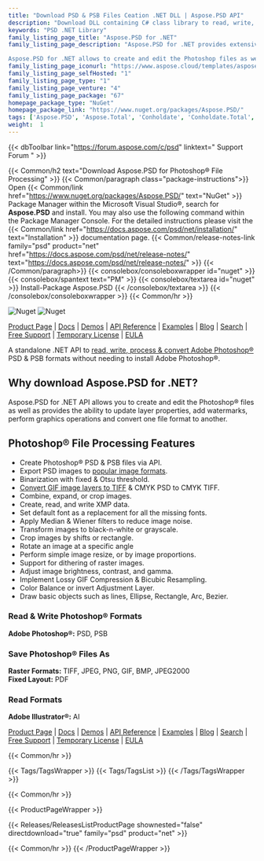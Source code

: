 ```yaml
---
title: "Download PSD & PSB Files Ceation .NET DLL | Aspose.PSD API"
description: "Download DLL containing C# class library to read, write, edit & convert Adobe Photoshop® (PSD, PSB) & Adobe Illustrator® (AI) vector graphics via .NET API."
keywords: "PSD .NET Library"
family_listing_page_title: "Aspose.PSD for .NET"
family_listing_page_description: "Aspose.PSD for .NET provides extensive manipulation capabilities for PSD & PSB file formats without requiring Adobe Photoshop.

Aspose.PSD for .NET allows to create and edit the Photoshop files as well as provides the ability to update layer properties, add watermarks, perform graphics operations or convert one file format to another."
family_listing_page_iconurl: "https://www.aspose.cloud/templates/aspose/App_Themes/V3/images/psd/272x272/aspose_psd-for-net.png"
family_listing_page_selfHosted: "1"
family_listing_page_type: "1"
family_listing_page_venture: "4"
family_listing_page_package: "67"
homepage_package_type: "NuGet"
homepage_package_link: "https://www.nuget.org/packages/Aspose.PSD/"
tags: ['Aspose.PSD', 'Aspose.Total', 'Conholdate', 'Conholdate.Total', 'Windows', '.NET-Framework', '.NET-Compact-Framework', 'Visual-Studio', 'API', 'Component', 'Library', 'C#', 'CSharp', 'VB.NET', 'ASP.NET', 'PSD-to-JPEG', 'PSD-to-JPG', 'PSD-to-PDF', 'PSD-to-PNG', 'AI-to-JPG', 'AI-to-JPEG', 'AI-to-PDF', 'AI-to-PNG', 'Image-Manipulation', 'PSD-Crop', 'Drawing', 'Image', 'PSD', 'PSB', 'TIFF', 'JPEG', 'PNG', 'GIF', 'BMP', 'JPEG2000', 'PDF', 'AI', 'Image-loading', 'Raw-Data-Processing', 'PSD-Compression', 'Rotate', 'Flip', 'Scale', 'Dithering', 'Crop', 'Vector-to-Raster', 'Vector', 'Raster', 'XMP-Data-Support', '', 'Shapes', 'Matrix', 'Transformation', 'Mask', 'Layer', 'Clipping', 'JPG-to-PSD', 'PNG-to-PSD', 'TIFF-to-PSD', 'AI-to-PSD', 'Illustrator', 'Photoshop', 'Adobe', 'Blending', 'Smart-Objects', 'Graphics', 'CMYK', 'ICC', 'TIF', 'JPG', 'Effects', 'Filters', 'Masking', 'Watermark', 'Rendering', 'Grayscale', 'RGBA', 'LAB', 'Images', 'Layers', 'Assembly', '.NET', 'VisualStudio']
weight:  1
---
```


{{< dbToolbar link="https://forum.aspose.com/c/psd" linktext=" Support Forum " >}}

{{< Common/h2 text="Download Aspose.PSD for Photoshop® File Processing"  >}}
{{< Common/paragraph class="package-instructions">}}
Open {{< Common/link href="https://www.nuget.org/packages/Aspose.PSD/" text="NuGet"  >}} Package Manager within the Microsoft Visual Studio&reg;, search for <b>Aspose.PSD</b> and install. You may also use the following command within the Package Manager Console. For the detailed instructions please visit the {{< Common/link href="https://docs.aspose.com/psd/net/installation/" text="Installation"  >}} documentation page.
{{< Common/release-notes-link family="psd" product="net" href="https://docs.aspose.com/psd/net/release-notes/" text="https://docs.aspose.com/psd/net/release-notes/"  >}}
{{< /Common/paragraph>}}
{{< consolebox/consoleboxwrapper id="nuget" >}}
       {{< consolebox/spantext text="PM" >}}
       {{< consolebox/textarea id="nuget" >}} Install-Package Aspose.PSD {{< /consolebox/textarea >}}
{{< /consolebox/consoleboxwrapper >}}
{{< Common/hr >}}

![Nuget](https://img.shields.io/nuget/v/Aspose.PSD) ![Nuget](https://img.shields.io/nuget/dt/Aspose.PSD?label=nuget%20downloads)

[Product Page](https://products.aspose.com/psd/net/) | [Docs](https://docs.aspose.com/psd/net/) | [Demos](https://products.aspose.app/psd/family) | [API Reference](https://reference.aspose.com/psd/net/) | [Examples](https://github.com/aspose-psd/Aspose.PSD-for-.NET) | [Blog](https://blog.aspose.com/category/psd/) | [Search](https://search.aspose.com/) | [Free Support](https://forum.aspose.com/c/psd) | [Temporary License](https://purchase.aspose.com/temporary-license) | [EULA](https://about.aspose.com/legal/eula/)

A standalone .NET API to [read, write, process & convert Adobe Photoshop&reg;](https://products.aspose.com/psd/net/) PSD & PSB formats without needing to install Adobe Photoshop&reg;.

## Why download Aspose.PSD for .NET?

Aspose.PSD for .NET API allows you to create and edit the Photoshop&reg; files as well as provides the ability to update layer properties, add watermarks, perform graphics operations and convert one file format to another.

## Photoshop&reg; File Processing Features

- Create Photoshop&reg; PSD & PSB files via API.
- Export PSD images to [popular image formats](https://docs.aspose.com/psd/net/supported-file-formats/).
- Binarization with fixed & Otsu threshold.
- [Convert GIF image layers to TIFF](https://docs.aspose.com/psd/net/converting-images/) & CMYK PSD to CMYK TIFF.
- Combine, expand, or crop images.
- Create, read, and write XMP data.
- Set default font as a replacement for all the missing fonts.
- Apply Median & Wiener filters to reduce image noise.
- Transform images to black-n-white or grayscale.
- Crop images by shifts or rectangle.
- Rotate an image at a specific angle
- Perform simple image resize, or by image proportions.
- Support for dithering of raster images.
- Adjust image brightness, contrast, and gamma.
- Implement Lossy GIF Compression & Bicubic Resampling.
- Color Balance or invert Adjustment Layer.
- Draw basic objects such as lines, Ellipse, Rectangle, Arc, Bezier.

### Read & Write Photoshop&reg; Formats

**Adobe Photoshop&reg;:** PSD, PSB

### Save Photoshop&reg; Files As

**Raster Formats:** TIFF, JPEG, PNG, GIF, BMP, JPEG2000\
**Fixed Layout:** PDF

### Read Formats

**Adobe Illustrator&reg;:** AI

[Product Page](https://products.aspose.com/psd/net/) | [Docs](https://docs.aspose.com/psd/net/) | [Demos](https://products.aspose.app/psd/family) | [API Reference](https://reference.aspose.com/psd/net/) | [Examples](https://github.com/aspose-psd/Aspose.PSD-for-.NET) | [Blog](https://blog.aspose.com/category/psd/) | [Search](https://search.aspose.com/) | [Free Support](https://forum.aspose.com/c/psd) | [Temporary License](https://purchase.aspose.com/temporary-license) | [EULA](https://about.aspose.com/legal/eula/)

{{< Common/hr >}}

{{< Tags/TagsWrapper >}}
 {{< Tags/TagsList >}}
{{< /Tags/TagsWrapper >}}

{{< Common/hr >}}

{{< ProductPageWrapper >}}
<!-- ReleasesListProductPage-->
   {{< Releases/ReleasesListProductPage shownested="false"  directdownload="true" family="psd" product="net" >}}
<!-- /ReleasesListProductPage-->
{{< Common/hr >}}
{{< /ProductPageWrapper >}}

